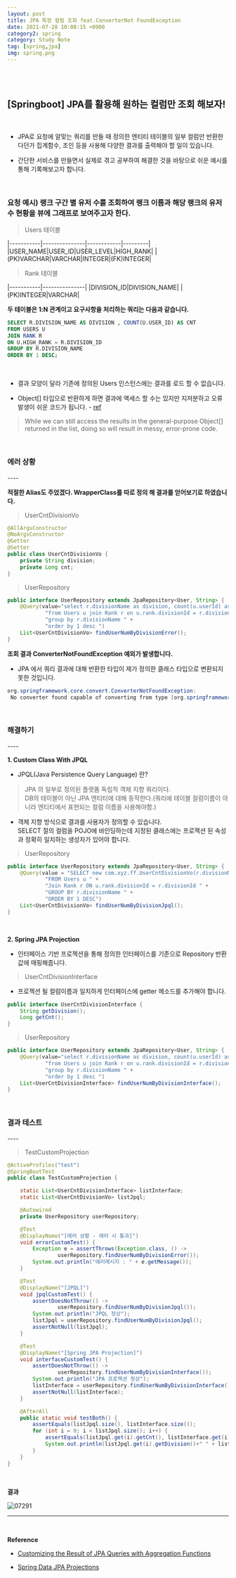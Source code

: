 ```yaml
---
layout: post
title: JPA 특정 컬럼 조회 feat.ConverterNot FoundException 
date: 2021-07-28 10:08:15 +0900
category2: spring
category: Study Note
tag: [spring,jpa]
img: spring.png 
---
```

<br>

<br>  




## [Springboot] JPA를 활용해 원하는 컬럼만 조회 해보자!
  
<br>  



* JPA로 요청에 알맞는 쿼리를 만들 때 정의한 엔티티 테이블의 일부 컬럼만 반환한다던가 집계함수, 조인 등을 사용해 다양한 결과를 출력해야 할 일이 있습니다.  
  

* 간단한 서비스를 만들면서 실제로 겪고 공부하여 해결한 것을 바탕으로 쉬운 예시를 통해 기록해보고자 합니다. 
  
  
<br>  

  
<h3>요청 예시) 랭크 구간 별 유저 수를 조회하여 랭크 이름과 해당 랭크의 유저 수 현황을 뷰에 그래프로 보여주고자 한다.</h3>
  

>Users 테이블  

|-----------|---------------|------------|---------|
|USER_NAME|USER_ID|USER_LEVEL|HIGH_RANK|
|(PK)VARCHAR|VARCHAR|INTEGER|(FK)INTEGER|
 

>Rank 테이블 

|-----------|---------------|
|DIVISION_ID|DIVISION_NAME|
|(PK)INTEGER|VARCHAR|

  
**두 테이블은 1:N 관계이고 요구사항을 처리하는 쿼리는 다음과 같습니다.**  
  
```sql  
SELECT R.DIVISION_NAME AS DIVISION , COUNT(U.USER_ID) AS CNT
FROM USERS U
JOIN RANK R
ON U.HIGH_RANK = R.DIVISION_ID
GROUP BY R.DIVISION_NAME
ORDER BY 1 DESC;
```  

<br>  

	 
* 결과 모양이 달라 기존에 정의된 Users 인스턴스에는 결과를 로드 할 수 없습니다.    

* Object[] 타입으로 반환하게 하면 결과에 액세스 할 수는 있지만 지저분하고 오류 발생이 쉬운 코드가 됩니다. - [ref](https://www.baeldung.com/jpa-queries-custom-result-with-aggregation-functions)
  
> While we can still access the results in the general-purpose Object[] returned in the list, doing so will result in messy, error-prone code.

<br>    


<h3>에러 상황</h3>  
----  
  

**적절한 Alias도 주었겠다. WrapperClass를 따로 정의 해 결과를 얻어보기로 하였습니다.**  
  
>UserCntDivisionVo
  
```java
@AllArgsConstructor
@NoArgsConstructor
@Getter
@Setter
public class UserCntDivisionVo {
    private String division;
    private Long cnt;
}
```


>UserRepository
  
```java
public interface UserRepository extends JpaRepository<User, String> {
    @Query(value="select r.divisionName as division, count(u.userId) as cnt " +
            "from Users u join Rank r on u.rank.divisionId = r.divisionId " +
            "group by r.divisionName " +
            "order by 1 desc ")
    List<UserCntDivisionVo> findUserNumByDivisionError();
}
```
 
**조회 결과 ConverterNotFoundException 예외가 발생합니다.**  
 
* JPA 에서 쿼리 결과에 대해 반환한 타입이 제가 정의한 클래스 타입으로 변환되지 못한 것입니다.  
  
```java
org.springframework.core.convert.ConverterNotFoundException: 
 No converter found capable of converting from type [org.springframework.data.jpa.repository.query.AbstractJpaQuery$TupleConverter$TupleBackedMap] to type [com.xyz.ff.UserCntDivisionVo]
```
  

<br>  
  


<h3>해결하기</h3>  
----  
  
**1. Custom Class With JPQL**  

* JPQL(Java Persistence Query Language) 란?  
 
>JPA 의 일부로 정의된 플랫폼 독립적 객체 지향 쿼리이다.  
DB의 테이블이 아닌 JPA 엔티티에 대해 동작한다.(쿼리에 테이블 컬럼이름이 아니라 엔티티에서 표현되는 컬럼 이름을 사용해야함.)
  
* 객체 지향 방식으로 결과를 사용자가 정의할 수 있습니다.   
SELECT 절의 컬럼을 POJO에 바인딩하는데 지정된 클래스에는 프로젝션 된 속성과 정확히 일치하는 생성자가 있어야 합니다. 
  

>UserRepository
  
```java
public interface UserRepository extends JpaRepository<User, String> {
    @Query(value = "SELECT new com.xyz.ff.UserCntDivisionVo(r.divisionName,count(u.userId)) " +
            "FROM Users u " +
            "Join Rank r ON u.rank.divisionId = r.divisionId " +
            "GROUP BY r.divisionName " +
            "ORDER BY 1 DESC")
    List<UserCntDivisionVo> findUserNumByDivisionJpql();
}
``` 

<br>  

**2. Spring JPA Projection**
  
* 인터페이스 기반 프로젝션을 통해 정의한 인터페이스를 기준으로 Repository 반환 값에 매핑해줍니다.  
     

>UserCntDivisionInterface 
  
* 프로젝션 될 컬럼이름과 일치하게 인터페이스에 getter 메소드를 추가해야 합니다.
 
```java
public interface UserCntDivisionInterface {
    String getDivision();
    Long getCnt();
}
```  
  
>UserRepository

```java
public interface UserRepository extends JpaRepository<User, String> {
    @Query(value="select r.divisionName as division, count(u.userId) as cnt " +
            "from Users u join Rank r on u.rank.divisionId = r.divisionId " +
            "group by r.divisionName " +
            "order by 1 desc ")
    List<UserCntDivisionInterface> findUserNumByDivisionInterface();
}
```  

<br>  

  
<h3>결과 테스트</h3>  
----  
  
> TestCustomProjection

```java
@ActiveProfiles("test")
@SpringBootTest
public class TestCustomProjection {

    static List<UserCntDivisionInterface> listInterface;
    static List<UserCntDivisionVo> listJpql;

    @Autowired
    private UserRepository userRepository;

    @Test
    @DisplayName("[에러 상황 - 에러 시 통과]")
    void errorCustomTest() {
        Exception e = assertThrows(Exception.class, () ->
                userRepository.findUserNumByDivisionError());
        System.out.println("에러메시지 : " + e.getMessage());
    }

    @Test
    @DisplayName("[JPQL]")
    void jpqlCustomTest() {
        assertDoesNotThrow(() ->
                userRepository.findUserNumByDivisionJpql());
        System.out.println("JPQL 정상");
        listJpql = userRepository.findUserNumByDivisionJpql();
        assertNotNull(listJpql);
    }

    @Test
    @DisplayName("[Spring JPA Projection]")
    void interfaceCustomTest() {
        assertDoesNotThrow(() ->
                userRepository.findUserNumByDivisionInterface());
        System.out.println("JPA 프로젝션 정상");
        listInterface = userRepository.findUserNumByDivisionInterface();
        assertNotNull(listInterface);
    }

    @AfterAll
    public static void testBoth() {
        assertEquals(listJpql.size(), listInterface.size());
        for (int i = 0; i < listJpql.size(); i++) {
            assertEquals(listJpql.get(i).getCnt(), listInterface.get(i).getCnt());
            System.out.println(listJpql.get(i).getDivision()+" " + listJpql.get(i).getCnt());
        }
    }
}
```
<br>  
  
**결과**  
  
![07291](https://user-images.githubusercontent.com/76927397/127434323-8d4f3537-33ec-4f90-91e1-0772681c2bea.PNG)
  
  
-----
 
<br>  
  
**Reference**  
 
* [Customizing the Result of JPA Queries with Aggregation Functions](https://www.baeldung.com/jpa-queries-custom-result-with-aggregation-functions)  
  
  
* [Spring Data JPA Projections](https://www.baeldung.com/spring-data-jpa-projections)
  

